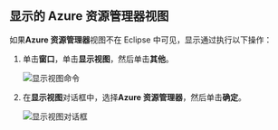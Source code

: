 ## <a name="display-the-azure-explorer-view"></a>显示的 Azure 资源管理器视图

如果**Azure 资源管理器**视图不在 Eclipse 中可见，显示通过执行以下操作：

1. 单击**窗口**，单击**显示视图**，然后单击**其他**。

   ![显示视图命令](./media/azure-toolkit-for-eclipse-show-azure-explorer/show-az-exp-01.png)

2. 在**显示视图**对话框中，选择**Azure 资源管理器**，然后单击**确定**。

   ![显示视图对话框](./media/azure-toolkit-for-eclipse-show-azure-explorer/show-az-exp-02.png)

